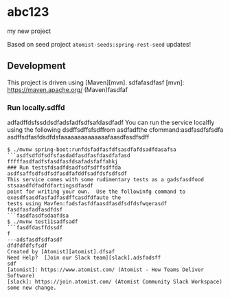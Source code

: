 # abc123
my new project

Based on seed project `atomist-seeds:spring-rest-seed`
updates!
## Development

This project is driven using [Maven][mvn].
sdfafasdfasf
[mvn]: https://maven.apache.org/ (Maven)fasdfaf

### Run locally.sdffd
adfadffdsfssddsdfadsfadfsdfsafdasdfadf
You can run the service localfly using the following dsdffsdffsfsdffrom asdfadfthe cfommand:asdfasdfsfsdfa
asdffsdfasfdsdfdsfaaaaaaaaaaaaaafaasdfasdfsdff
```ffsdfasdfasdfdsdaasd
$ ./mvnw spring-boot:runfdsfadfasfdfsasdfafdsadfdasafsa
```asdfsdfdfsdfsfasdadfasdfasfdasdfafasd
fffffasdfadfsfasdfasfdsafadsfaffahkj
### Run testsfdsadfdsadfsdfsdffsdffda
asdfsaffsdfsdfsdfasdfafddfsadfdsfsdfsdf
This service comes with some rudimentary tests as a gadsfasdfood stsaasdfdfadfdfartingsdfasdf
point for writing your own.  Use the followinfg command to exesdfsasdfasfadfasdffcasdfdfaute the
tests using Mavfen:fadsfasfdfaasdfasdfsdfdsfwqerasdf
fasdfasfadfasdfdsf
```fasdfasdfsdaafdsa
$ ./mvnw test11sadfsadf
```fasdfdasffdssdf
f
---adsfasdfsdfasdf
dfdfdfdfsfsdf
Created by [Atomist][atomist].dfsaf
Need Help?  [Join our Slack team][slack].adsfadsff
sdf
[atomist]: https://www.atomist.com/ (Atomist - How Teams Deliver Software)
[slack]: https://join.atomist.com/ (Atomist Community Slack Workspace)
some new change.
